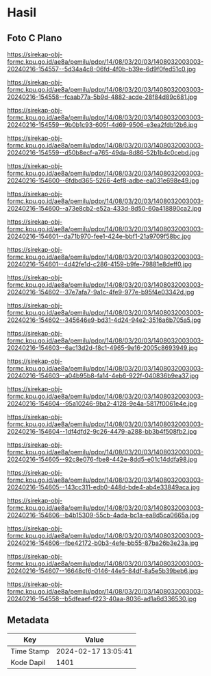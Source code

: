 # Hasil

## Foto C Plano

https://sirekap-obj-formc.kpu.go.id/ae8a/pemilu/pdpr/14/08/03/20/03/1408032003003-20240216-154557--5d34a4c8-06fd-4f0b-b39e-6d9f0fed51c0.jpg

https://sirekap-obj-formc.kpu.go.id/ae8a/pemilu/pdpr/14/08/03/20/03/1408032003003-20240216-154558--fcaab77a-5b9d-4882-acde-28f84d89c681.jpg

https://sirekap-obj-formc.kpu.go.id/ae8a/pemilu/pdpr/14/08/03/20/03/1408032003003-20240216-154559--9b0b1c93-605f-4d69-9506-e3ea2fdb12b6.jpg

https://sirekap-obj-formc.kpu.go.id/ae8a/pemilu/pdpr/14/08/03/20/03/1408032003003-20240216-154559--d50b8ecf-a765-49da-8d86-52b1b4c0cebd.jpg

https://sirekap-obj-formc.kpu.go.id/ae8a/pemilu/pdpr/14/08/03/20/03/1408032003003-20240216-154600--6fdbd365-5266-4ef8-adbe-ea031e698e49.jpg

https://sirekap-obj-formc.kpu.go.id/ae8a/pemilu/pdpr/14/08/03/20/03/1408032003003-20240216-154600--a73e8cb2-e52a-433d-8d50-60a418890ca2.jpg

https://sirekap-obj-formc.kpu.go.id/ae8a/pemilu/pdpr/14/08/03/20/03/1408032003003-20240216-154601--da71b970-fee1-424e-bbf1-21a9709f58bc.jpg

https://sirekap-obj-formc.kpu.go.id/ae8a/pemilu/pdpr/14/08/03/20/03/1408032003003-20240216-154601--4d42fe1d-c286-4159-b9fe-79881e8deff0.jpg

https://sirekap-obj-formc.kpu.go.id/ae8a/pemilu/pdpr/14/08/03/20/03/1408032003003-20240216-154602--37e7afa7-9a1c-4fe9-977e-b95f4e03342d.jpg

https://sirekap-obj-formc.kpu.go.id/ae8a/pemilu/pdpr/14/08/03/20/03/1408032003003-20240216-154602--345646e9-bd31-4d24-94e2-3516a6b705a5.jpg

https://sirekap-obj-formc.kpu.go.id/ae8a/pemilu/pdpr/14/08/03/20/03/1408032003003-20240216-154603--6ac13d2d-f8c1-4965-9e16-2005c8693949.jpg

https://sirekap-obj-formc.kpu.go.id/ae8a/pemilu/pdpr/14/08/03/20/03/1408032003003-20240216-154603--a04b95b8-fa14-4eb6-922f-040836b9ea37.jpg

https://sirekap-obj-formc.kpu.go.id/ae8a/pemilu/pdpr/14/08/03/20/03/1408032003003-20240216-154604--95a10246-9ba2-4128-9e4a-5817f0061e4e.jpg

https://sirekap-obj-formc.kpu.go.id/ae8a/pemilu/pdpr/14/08/03/20/03/1408032003003-20240216-154604--1df4dfd2-9c26-4479-a288-bb3b4f508fb2.jpg

https://sirekap-obj-formc.kpu.go.id/ae8a/pemilu/pdpr/14/08/03/20/03/1408032003003-20240216-154605--92c8e076-fbe8-442e-8dd5-e01c14ddfa98.jpg

https://sirekap-obj-formc.kpu.go.id/ae8a/pemilu/pdpr/14/08/03/20/03/1408032003003-20240216-154605--143cc311-edb0-448d-bde4-ab4e33849aca.jpg

https://sirekap-obj-formc.kpu.go.id/ae8a/pemilu/pdpr/14/08/03/20/03/1408032003003-20240216-154606--b4b15309-55cb-4ada-bc1a-ea8d5ca0665a.jpg

https://sirekap-obj-formc.kpu.go.id/ae8a/pemilu/pdpr/14/08/03/20/03/1408032003003-20240216-154606--fbe42172-b0b3-4efe-bb55-87ba26b3e23a.jpg

https://sirekap-obj-formc.kpu.go.id/ae8a/pemilu/pdpr/14/08/03/20/03/1408032003003-20240216-154607--16648cf6-0146-44e5-84df-8a5e5b39beb6.jpg

https://sirekap-obj-formc.kpu.go.id/ae8a/pemilu/pdpr/14/08/03/20/03/1408032003003-20240216-154558--b5dfeaef-f223-40aa-8036-ad1a6d336530.jpg


## Metadata

| Key        | Value               |
| ---------- | ------------------- |
| Time Stamp | 2024-02-17 13:05:41 |
| Kode Dapil | 1401                |



